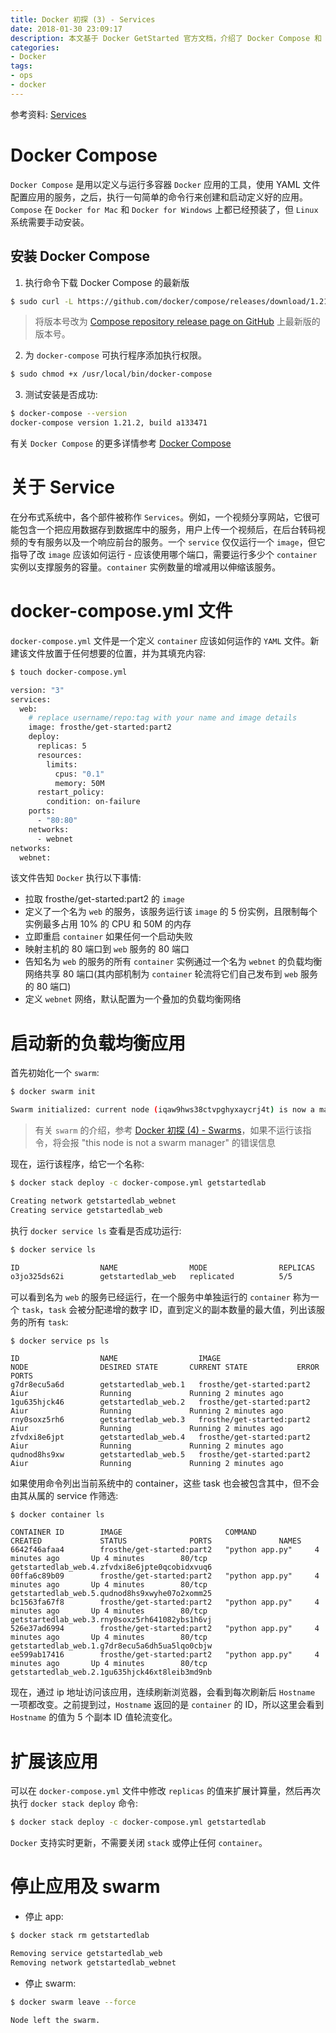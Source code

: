 ```yaml
---
title: Docker 初探 (3) - Services
date: 2018-01-30 23:09:17
description: 本文基于 Docker GetStarted 官方文档，介绍了 Docker Compose 和 Docker Service 的概念以及如何使用
categories:
- Docker
tags: 
- ops
- docker
---
```


参考资料: [Services](https://docs.docker.com/get-started/part3/)

# Docker Compose
`Docker Compose` 是用以定义与运行多容器 `Docker` 应用的工具，使用 YAML 文件配置应用的服务，之后，执行一句简单的命令行来创建和启动定义好的应用。`Compose` 在 `Docker for Mac` 和 `Docker for Windows` 上都已经预装了，但 `Linux` 系统需要手动安装。

## 安装 Docker Compose
1. 执行命令下载 Docker Compose 的最新版
```bash
$ sudo curl -L https://github.com/docker/compose/releases/download/1.21.0/docker-compose-$(uname -s)-$(uname -m) -o /usr/local/bin/docker-compose
```
> 将版本号改为 [Compose repository release page on GitHub](https://github.com/docker/compose/releases) 上最新版的版本号。

2. 为 `docker-compose` 可执行程序添加执行权限。
``` bash
$ sudo chmod +x /usr/local/bin/docker-compose
```

3. 测试安装是否成功:
``` bash
$ docker-compose --version
docker-compose version 1.21.2, build a133471
```
有关 `Docker Compose` 的更多详情参考 [Docker Compose](https://docs.docker.com/compose/overview/)

# 关于 Service
在分布式系统中，各个部件被称作 `Services`。例如，一个视频分享网站，它很可能包含一个把应用数据存到数据库中的服务，用户上传一个视频后，在后台转码视频的专有服务以及一个响应前台的服务。一个 `service` 仅仅运行一个 `image`，但它指导了改 `image` 应该如何运行 - 应该使用哪个端口，需要运行多少个 `container` 实例以支撑服务的容量。`container` 实例数量的增减用以伸缩该服务。

# docker-compose.yml 文件
`docker-compose.yml` 文件是一个定义 `container` 应该如何运作的 `YAML` 文件。新建该文件放置于任何想要的位置，并为其填充内容: 
```bash
$ touch docker-compose.yml

version: "3"
services:
  web:
    # replace username/repo:tag with your name and image details
    image: frosthe/get-started:part2
    deploy:
      replicas: 5
      resources:
        limits:
          cpus: "0.1"
          memory: 50M
      restart_policy:
        condition: on-failure
    ports:
      - "80:80"
    networks:
      - webnet
networks:
  webnet:
```
该文件告知 `Docker` 执行以下事情:
- 拉取 frosthe/get-started:part2 的 `image`
- 定义了一个名为 `web` 的服务，该服务运行该 `image` 的 5 份实例，且限制每个实例最多占用 10% 的 CPU 和 50M 的内存
- 立即重启 `container` 如果任何一个启动失败
- 映射主机的 80 端口到 `web` 服务的 80 端口
- 告知名为 `web` 的服务的所有 `container` 实例通过一个名为 `webnet` 的负载均衡网络共享 80 端口(其内部机制为 `container` 轮流将它们自己发布到 `web` 服务的 80 端口)
- 定义 `webnet` 网络，默认配置为一个叠加的负载均衡网络

# 启动新的负载均衡应用
首先初始化一个 `swarm`: 
```bash
$ docker swarm init

Swarm initialized: current node (iqaw9hws38ctvpghyxaycrj4t) is now a manager.
```
> 有关 `swarm` 的介绍，参考 [Docker 初探 (4) - Swarms](/deployment/note-docker-swarms)，如果不运行该指令，将会报 "this node is not a swarm manager" 的错误信息

现在，运行该程序，给它一个名称:
```bash
$ docker stack deploy -c docker-compose.yml getstartedlab

Creating network getstartedlab_webnet
Creating service getstartedlab_web
```
执行 `docker service ls` 查看是否成功运行:
``` bash
$ docker service ls

ID                  NAME                MODE                REPLICAS            IMAGE                       PORTS
o3jo325ds62i        getstartedlab_web   replicated          5/5                 frosthe/get-started:part2   *:80->80/tcp
```
可以看到名为 `web` 的服务已经运行，在一个服务中单独运行的 `container` 称为一个 `task`，`task` 会被分配递增的数字 ID，直到定义的副本数量的最大值，列出该服务的所有 `task`:
```
$ docker service ps ls

ID                  NAME                  IMAGE                       NODE                DESIRED STATE       CURRENT STATE           ERROR               PORTS
g7dr8ecu5a6d        getstartedlab_web.1   frosthe/get-started:part2   Aiur                Running             Running 2 minutes ago
1gu635hjck46        getstartedlab_web.2   frosthe/get-started:part2   Aiur                Running             Running 2 minutes ago
rny0soxz5rh6        getstartedlab_web.3   frosthe/get-started:part2   Aiur                Running             Running 2 minutes ago
zfvdxi8e6jpt        getstartedlab_web.4   frosthe/get-started:part2   Aiur                Running             Running 2 minutes ago
qudnod8hs9xw        getstartedlab_web.5   frosthe/get-started:part2   Aiur                Running             Running 2 minutes ago
```
如果使用命令列出当前系统中的 container，这些 task 也会被包含其中，但不会由其从属的 service 作筛选:
```
$ docker container ls

CONTAINER ID        IMAGE                       COMMAND             CREATED             STATUS              PORTS               NAMES
6642f46afaa4        frosthe/get-started:part2   "python app.py"     4 minutes ago       Up 4 minutes        80/tcp              getstartedlab_web.4.zfvdxi8e6jpte0qcobidxvuq6
00ffa6c89b09        frosthe/get-started:part2   "python app.py"     4 minutes ago       Up 4 minutes        80/tcp              getstartedlab_web.5.qudnod8hs9xwyhe07o2xomm25
bc1563fa67f8        frosthe/get-started:part2   "python app.py"     4 minutes ago       Up 4 minutes        80/tcp              getstartedlab_web.3.rny0soxz5rh641082ybs1h6vj
526e37ad6994        frosthe/get-started:part2   "python app.py"     4 minutes ago       Up 4 minutes        80/tcp              getstartedlab_web.1.g7dr8ecu5a6dh5ua5lqo0cbjw
ee599ab17416        frosthe/get-started:part2   "python app.py"     4 minutes ago       Up 4 minutes        80/tcp              getstartedlab_web.2.1gu635hjck46xt8leib3md9nb
```
现在，通过 ip 地址访问该应用，连续刷新浏览器，会看到每次刷新后 `Hostname` 一项都改变。之前提到过，`Hostname` 返回的是 `container` 的 ID，所以这里会看到 `Hostname` 的值为 5 个副本 ID 值轮流变化。

# 扩展该应用
可以在 `docker-compose.yml` 文件中修改 `replicas` 的值来扩展计算量，然后再次执行 `docker stack deploy` 命令:
```bash
$ docker stack deploy -c docker-compose.yml getstartedlab
```
`Docker` 支持实时更新，不需要关闭 `stack` 或停止任何 `container`。

# 停止应用及 swarm
- 停止 app:
```bash
$ docker stack rm getstartedlab

Removing service getstartedlab_web
Removing network getstartedlab_webnet
```
- 停止 swarm:
```bash
$ docker swarm leave --force

Node left the swarm.
```